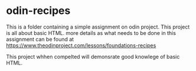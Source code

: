# odin-recipes
This is a folder containing a simple assignment on odin project. This project is all about basic HTML. more details as what needs to be done in this assignment can be found at https://www.theodinproject.com/lessons/foundations-recipes 

This project whhen compelted will demonsrate good knowlege of basic HTML.